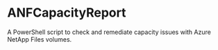 # ANFCapacityReport
A PowerShell script to check and remediate capacity issues with Azure NetApp Files volumes.
